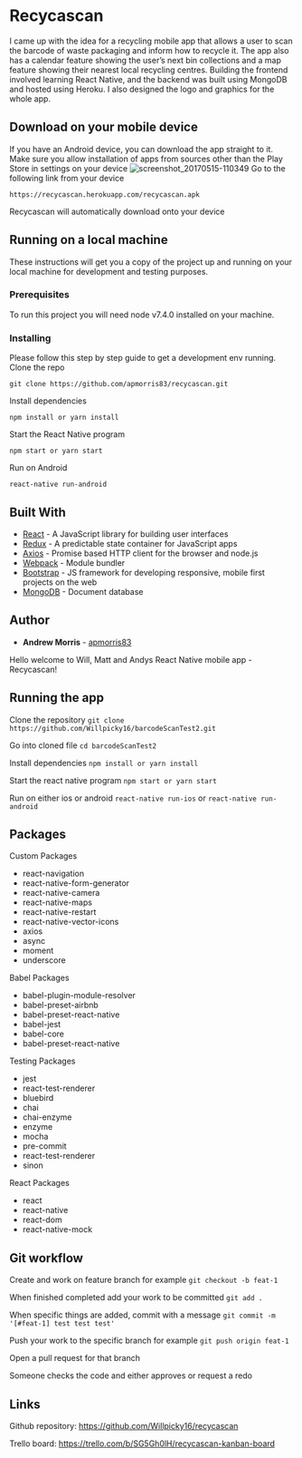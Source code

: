 # Recycascan
I came up with the idea for a recycling mobile app that allows a user to scan the barcode of waste packaging and inform how to recycle it. The app also has a calendar feature showing the user’s next bin collections and a map feature showing their nearest local recycling centres. Building the frontend involved learning React Native, and the backend was built using MongoDB and hosted using Heroku. I also designed the logo and graphics for the whole app.
## Download on your mobile device
If you have an Android device, you can download the app straight to it.
Make sure you allow installation of apps from sources other than the Play Store in settings on your device
![screenshot_20170515-110349](https://cloud.githubusercontent.com/assets/24876693/26053152/a8a643c8-395f-11e7-8dc2-c451489aae43.png)
Go to the following link from your device
```
https://recycascan.herokuapp.com/recycascan.apk
```
Recycascan will automatically download onto your device
## Running on a local machine
These instructions will get you a copy of the project up and running on your local machine for development and testing purposes.
### Prerequisites
To run this project you will need node v7.4.0 installed on your machine.
### Installing
Please follow this step by step guide to get a development env running.
Clone the repo
```
git clone https://github.com/apmorris83/recycascan.git
```
Install dependencies
```
npm install or yarn install
```
Start the React Native program 
```
npm start or yarn start
```
Run on Android
```
react-native run-android
```
## Built With
* [React](https://facebook.github.io/react/) - A JavaScript library for building user interfaces
* [Redux](http://redux.js.org/) - A predictable state container for JavaScript apps
* [Axios](https://www.npmjs.com/package/axios) - Promise based HTTP client for the browser and node.js
* [Webpack](https://webpack.github.io/docs/) - Module bundler
* [Bootstrap](http://getbootstrap.com/) - JS framework for developing responsive, mobile first projects on the web
* [MongoDB](https://www.mongodb.com/) - Document database
## Author
* **Andrew Morris** - [apmorris83](https://github.com/apmorris83)



Hello welcome to Will, Matt and Andys React Native mobile app - Recycascan!

## Running the app

Clone the repository `git clone https://github.com/Willpicky16/barcodeScanTest2.git`

Go into cloned file `cd barcodeScanTest2`

Install dependencies `npm install or yarn install`

Start the react native program `npm start or yarn start`

Run on either ios or android `react-native run-ios` or `react-native run-android`

## Packages

Custom Packages
- react-navigation
- react-native-form-generator
- react-native-camera
- react-native-maps
- react-native-restart
- react-native-vector-icons
- axios
- async
- moment
- underscore

Babel Packages
- babel-plugin-module-resolver
- babel-preset-airbnb
- babel-preset-react-native
- babel-jest
- babel-core
- babel-preset-react-native

Testing Packages
- jest
- react-test-renderer
- bluebird
- chai
- chai-enzyme
- enzyme
- mocha
- pre-commit
- react-test-renderer
- sinon

React Packages
- react
- react-native
- react-dom
- react-native-mock

## Git workflow

Create and work on feature branch for example `git checkout -b feat-1`

When finished completed add your work to be committed `git add .`

When specific things are added, commit with a message `git commit -m '[#feat-1] test test test'`

Push your work to the specific branch for example `git push origin feat-1`

Open a pull request for that branch

Someone checks the code and either approves or request a redo

## Links

Github repository: https://github.com/Willpicky16/recycascan

Trello board: https://trello.com/b/SG5Gh0lH/recycascan-kanban-board
